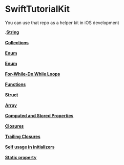 # SwiftTutorialKit
You can use that repo as a helper kit in iOS development


.[**String**](https://github.com/ahmetbostanciklioglu/Types.git)
<br />
<br />
[**Collections**](https://github.com/ahmetbostanciklioglu/Collections.git)
<br />
<br />
[**Enum**](https://github.com/ahmetbostanciklioglu/Enums.git)
<br />
<br />
[**Enum**](https://github.com/ahmetbostanciklioglu/Conditions.git)
<br />
<br />
[**For-While-Do While Loops**](https://github.com/ahmetbostanciklioglu/Loops.git)
<br />
<br />
[**Functions**](https://github.com/ahmetbostanciklioglu/Functions.git)
<br />
<br />
[**Struct**](https://github.com/ahmetbostanciklioglu/Struct.git)
<br />
<br />
[**Array**](https://github.com/ahmetbostanciklioglu/Array.git)
<br />
<br />
[**Computed and Stored Properties**](https://github.com/ahmetbostanciklioglu/Properties.git)
<br />
<br />
[**Closures**](https://github.com/ahmetbostanciklioglu/Closures.git)
<br />
<br />
[**Trailing Closures**](https://github.com/ahmetbostanciklioglu/TrailingClosures.git)
<br />
<br />
[**Self usage in initializers**](https://github.com/ahmetbostanciklioglu/Self.git)
<br />
<br />
[**Static property**](https://github.com/ahmetbostanciklioglu/Static.git)

